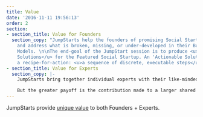 ```yaml
---
title: Value
date: '2016-11-11 19:56:13'
order: 2
section:
- section_title: Value for Founders
  section_copy: "JumpStarts help the founders of promising Social Startups diagnose
    and address what is broken, missing, or under-developed in their Business/Change
    Models. \n\nThe end-goal of the JumpStart session is to produce <u>3 Actionable
    Solutions</u> for the Featured Social Startup. An 'Actionable Solution' describes
    a recipe-for-action: <u>a sequence of discrete, executable steps</u>."
- section_title: Value for Experts
  section_copy: |-
    JumpStarts bring together individual experts with their like-minded colleagues in order to collaboratively solve practical problems for social startups.

    But the greater payoff is the contribution made to a larger shared understanding within a growing network of Experts and Founders of how to build social startups that are uncommonly effective engines of change.
---
```

JumpStarts provide <u>unique value</u> to both Founders + Experts.
